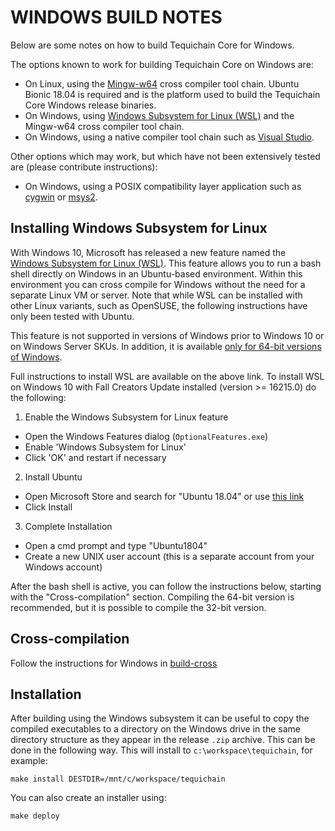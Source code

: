 # WINDOWS BUILD NOTES

Below are some notes on how to build Tequichain Core for Windows.

The options known to work for building Tequichain Core on Windows are:

-   On Linux, using the [Mingw-w64](https://mingw-w64.org/doku.php) cross compiler tool chain. Ubuntu Bionic 18.04 is required
    and is the platform used to build the Tequichain Core Windows release binaries.
-   On Windows, using [Windows
    Subsystem for Linux (WSL)](https://docs.microsoft.com/windows/wsl/about) and the Mingw-w64 cross compiler tool chain.
-   On Windows, using a native compiler tool chain such as [Visual Studio](https://www.visualstudio.com).

Other options which may work, but which have not been extensively tested are (please contribute instructions):

-   On Windows, using a POSIX compatibility layer application such as [cygwin](https://www.cygwin.com/) or [msys2](https://www.msys2.org/).

## Installing Windows Subsystem for Linux

With Windows 10, Microsoft has released a new feature named the [Windows
Subsystem for Linux (WSL)](https://docs.microsoft.com/windows/wsl/about). This
feature allows you to run a bash shell directly on Windows in an Ubuntu-based
environment. Within this environment you can cross compile for Windows without
the need for a separate Linux VM or server. Note that while WSL can be installed with
other Linux variants, such as OpenSUSE, the following instructions have only been
tested with Ubuntu.

This feature is not supported in versions of Windows prior to Windows 10 or on
Windows Server SKUs. In addition, it is available [only for 64-bit versions of
Windows](https://docs.microsoft.com/windows/wsl/install-win10).

Full instructions to install WSL are available on the above link.
To install WSL on Windows 10 with Fall Creators Update installed (version >= 16215.0) do the following:

1. Enable the Windows Subsystem for Linux feature

-   Open the Windows Features dialog (`OptionalFeatures.exe`)
-   Enable 'Windows Subsystem for Linux'
-   Click 'OK' and restart if necessary

2. Install Ubuntu

-   Open Microsoft Store and search for "Ubuntu 18.04" or use [this link](https://www.microsoft.com/store/productId/9N9TNGVNDL3Q)
-   Click Install

3. Complete Installation

-   Open a cmd prompt and type "Ubuntu1804"
-   Create a new UNIX user account (this is a separate account from your Windows account)

After the bash shell is active, you can follow the instructions below, starting
with the "Cross-compilation" section. Compiling the 64-bit version is
recommended, but it is possible to compile the 32-bit version.

## Cross-compilation

Follow the instructions for Windows in [build-cross](build-cross.md)

## Installation

After building using the Windows subsystem it can be useful to copy the compiled
executables to a directory on the Windows drive in the same directory structure
as they appear in the release `.zip` archive. This can be done in the following
way. This will install to `c:\workspace\tequichain`, for example:

    make install DESTDIR=/mnt/c/workspace/tequichain

You can also create an installer using:

    make deploy


